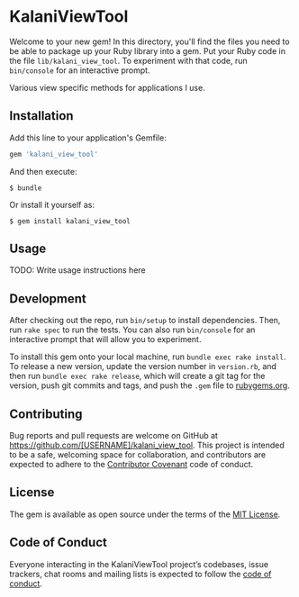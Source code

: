 # KalaniViewTool

Welcome to your new gem! In this directory, you'll find the files you need to be able to package up your Ruby library into a gem. Put your Ruby code in the file `lib/kalani_view_tool`. To experiment with that code, run `bin/console` for an interactive prompt.

Various view specific methods for applications I use.

## Installation

Add this line to your application's Gemfile:

```ruby
gem 'kalani_view_tool'
```

And then execute:

    $ bundle

Or install it yourself as:

    $ gem install kalani_view_tool

## Usage

TODO: Write usage instructions here

## Development

After checking out the repo, run `bin/setup` to install dependencies. Then, run `rake spec` to run the tests. You can also run `bin/console` for an interactive prompt that will allow you to experiment.

To install this gem onto your local machine, run `bundle exec rake install`. To release a new version, update the version number in `version.rb`, and then run `bundle exec rake release`, which will create a git tag for the version, push git commits and tags, and push the `.gem` file to [rubygems.org](https://rubygems.org).

## Contributing

Bug reports and pull requests are welcome on GitHub at https://github.com/[USERNAME]/kalani_view_tool. This project is intended to be a safe, welcoming space for collaboration, and contributors are expected to adhere to the [Contributor Covenant](http://contributor-covenant.org) code of conduct.

## License

The gem is available as open source under the terms of the [MIT License](http://opensource.org/licenses/MIT).

## Code of Conduct

Everyone interacting in the KalaniViewTool project’s codebases, issue trackers, chat rooms and mailing lists is expected to follow the [code of conduct](https://github.com/[USERNAME]/kalani_view_tool/blob/master/CODE_OF_CONDUCT.md).

